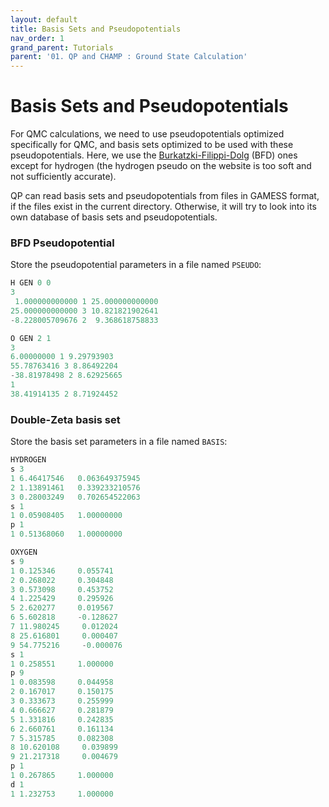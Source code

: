```yaml
---
layout: default
title: Basis Sets and Pseudopotentials
nav_order: 1
grand_parent: Tutorials
parent: '01. QP and CHAMP : Ground State Calculation'
---
```


# Basis Sets and Pseudopotentials

For QMC calculations, we need to use pseudopotentials optimized
specifically for QMC, and basis sets optimized to be used with these
pseudopotentials. Here, we use the
[Burkatzki-Filippi-Dolg](http://burkatzki.com/pseudos/index.2.html)
(BFD) ones except for hydrogen (the hydrogen pseudo on the website is
too soft and not sufficiently accurate).

QP can read basis sets and pseudopotentials from files in GAMESS format,
if the files exist in the current directory. Otherwise, it will try to
look into its own database of basis sets and pseudopotentials.

### BFD Pseudopotential


Store the pseudopotential parameters in a file named `PSEUDO`:

```python
H GEN 0 0
3
 1.000000000000 1 25.000000000000
25.000000000000 3 10.821821902641
-8.228005709676 2  9.368618758833

O GEN 2 1
3
6.00000000 1 9.29793903
55.78763416 3 8.86492204
-38.81978498 2 8.62925665
1
38.41914135 2 8.71924452
```

### Double-Zeta basis set


Store the basis set parameters in a file named `BASIS`:

```python
HYDROGEN
s 3
1 6.46417546   0.063649375945
2 1.13891461   0.339233210576
3 0.28003249   0.702654522063
s 1
1 0.05908405   1.00000000
p 1
1 0.51368060   1.00000000

OXYGEN
s 9
1 0.125346     0.055741
2 0.268022     0.304848
3 0.573098     0.453752
4 1.225429     0.295926
5 2.620277     0.019567
6 5.602818     -0.128627
7 11.980245     0.012024
8 25.616801     0.000407
9 54.775216     -0.000076
s 1
1 0.258551     1.000000
p 9
1 0.083598     0.044958
2 0.167017     0.150175
3 0.333673     0.255999
4 0.666627     0.281879
5 1.331816     0.242835
6 2.660761     0.161134
7 5.315785     0.082308
8 10.620108     0.039899
9 21.217318     0.004679
p 1
1 0.267865     1.000000
d 1
1 1.232753     1.000000
```